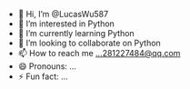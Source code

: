 - 👋 Hi, I’m @LucasWu587
- 👀 I’m interested in  Python
- 🌱 I’m currently learning Python
- 💞️ I’m looking to collaborate on Python
- 📫 How to reach me ...281227484@qq.com
- 😄 Pronouns: ...
- ⚡ Fun fact: ...

<!---
LucasWu587/LucasWu587 is a ✨ special ✨ repository because its `README.md` (this file) appears on your GitHub profile.
You can click the Preview link to take a look at your changes.
--->
